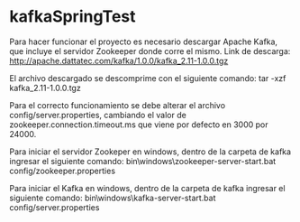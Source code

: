 # kafkaSpringTest

Para hacer funcionar el proyecto es necesario descargar Apache Kafka, que incluye el servidor Zookeeper donde corre el mismo.
Link de descarga: http://apache.dattatec.com/kafka/1.0.0/kafka_2.11-1.0.0.tgz

El archivo descargado se descomprime con el siguiente comando: tar -xzf kafka_2.11-1.0.0.tgz

Para el correcto funcionamiento se debe alterar el archivo config/server.properties, cambiando el valor de zookeeper.connection.timeout.ms que viene por defecto en 3000 por 24000.

Para iniciar el servidor Zookeper en windows, dentro de la carpeta de kafka ingresar el siguiente comando:
bin\windows\zookeeper-server-start.bat config/zookeeper.properties

Para iniciar el Kafka en windows, dentro de la carpeta de kafka ingresar el siguiente comando:
bin\windows\kafka-server-start.bat config/server.properties
